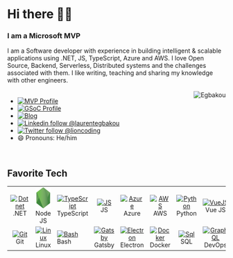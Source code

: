 <h1 align="left" id="suhailkakar-title">Hi there 👋🏽</h1>
<h3 align="left">I am a Microsoft MVP</h3>
I am a Software developer with experience in building intelligent & scalable applications using .NET, JS, TypeScript, Azure and AWS.
I love Open Source, Backend, Serverless, Distributed systems and the challenges associated with them.
I like writing, teaching and sharing my knowledge with other engineers.
<br><br>

<a href="#egbakou-title">
  <img src="https://github-readme-stats.vercel.app/api?username=egbakou&show_icons=true&theme=react&count_private=true&include_all_commits=true" alt="Egbakou" align="right" />
</a>

- [![MVP Profile](https://img.shields.io/badge/MVP-Developer%20Technologies%20🏆-blue?style=flat&logo=microsoft)](https://mvp.microsoft.com/en-us/PublicProfile/5003669) &nbsp;
- [![GSoC Profile](https://img.shields.io/badge/GSoC-Google%20Summer%20Of%20Code%20🏆-blue?style=flat&logo=google)](https://summerofcode.withgoogle.com/archive/2021/projects/6531276810485760) &nbsp;
- [![Blog](https://img.shields.io/badge/Blog-lioncoding.com-brightgreen)](https://lioncoding.com) &nbsp;
- [![Linkedin follow @laurentegbakou](https://img.shields.io/badge/-laurentegbakou-blue?style=flat-square&logo=Linkedin&logoColor=white&link=https://www.linkedin.com/in/laurentegbakou/)](https://www.linkedin.com/in/laurentegbakou/)
- [![Twitter follow @lioncoding](https://img.shields.io/twitter/follow/lioncoding?style=social)](https://twitter.com/lioncoding)
- 😄 Pronouns: He/him

<br>

<h2 align="left" id="egbakou-tech">Favorite Tech</h2>
<table align="center">
  <tr>
    <td align="center" width="96">
      <a href="#egbakou-tech">
        <img src="https://upload.wikimedia.org/wikipedia/commons/a/a3/.NET_Logo.svg" width="48" height="48" alt="Dotnet" />
      </a>
      <br>.NET
    </td>
     <td align="center" width="96">
      <a href="#egbakou-tech">
        <img src="https://raw.githubusercontent.com/github/explore/80688e429a7d4ef2fca1e82350fe8e3517d3494d/topics/nodejs/nodejs.png" width="48" height="48" alt="Node JS" />
      </a>
      <br>Node JS
    </td>
    <td align="center" width="96">
      <a href="#egbakou-tech">
        <img src="https://upload.wikimedia.org/wikipedia/commons/thumb/4/4c/Typescript_logo_2020.svg/1200px-Typescript_logo_2020.svg.png" width="48" height="48" alt="TypeScript" />
      </a>
      <br>TypeScript
    </td>
    <td align="center" width="96">
      <a href="#egbakou-tech">
        <img src="https://upload.wikimedia.org/wikipedia/commons/6/6a/JavaScript-logo.png" width="48" height="48" alt="JS" />
      </a>
      <br>JS
    </td>
    <td align="center" width="96">
      <a href="#egbakou-tech">
        <img src="https://i.ibb.co/jDGr3z0/azure-removebg-preview.png" width="48" height="48" alt="Azure" />
      </a>
      <br>Azure
    </td>
    <td align="center" width="96"> 
      <a href="#egbakou-tech" >
        <img src="https://upload.wikimedia.org/wikipedia/commons/thumb/9/93/Amazon_Web_Services_Logo.svg/512px-Amazon_Web_Services_Logo.svg.png" width="48" height="48" alt="AWS" />
      </a>
      <br>AWS
    </td>
    <td align="center" width="96">
      <a href="#egbakou-tech">
        <img src="https://upload.wikimedia.org/wikipedia/commons/thumb/c/c3/Python-logo-notext.svg/1200px-Python-logo-notext.svg.png" width="48" height="48" alt="Python" />
      </a>
      <br>Python
    </td>
    <td align="center" width="96">
      <a href="#egbakou-tech">
        <img src="https://upload.wikimedia.org/wikipedia/commons/thumb/9/95/Vue.js_Logo_2.svg/512px-Vue.js_Logo_2.svg.png" width="48" height="48" alt="VueJS" />
      </a>
      <br>Vue JS
    </td>
    <td align="center" width="96">
      <a href="#egbakou-tech">
        <img src="https://seeklogo.com/images/A/angular-logo-B76B1CDE98-seeklogo.com.png" width="48" height="48" alt="Angular" />
      </a>
      <br>Angular
    </td>
  </tr>
  
  <tr>
   <td align="center" width="96">
      <a href="#egbakou-tech" >
        <img src="https://upload.wikimedia.org/wikipedia/commons/thumb/3/3f/Git_icon.svg/1200px-Git_icon.svg.png" width="48" height="48" alt="Git" />
      </a>
      <br>Git
    </td>
    <td align="center" width="96">
      <a href="#egbakou-tech" >
        <img src="https://camo.githubusercontent.com/d7574156c7a1844d3c2907bae0e76254cca759290c08e08a6ef2bd7543c8c0ca/68747470733a2f2f692e6962622e636f2f737331374b47302f63376238313133323437666563643833626439623565643562643366333464352d72656d6f766562672d707265766965772e706e67" width="48" height="48" alt="Linux" />
      </a>
      <br>Linux
    </td>
     <td align="egbakou" width="96">
      <a href="#suhailkakar-tech">
        <img src="https://bashlogo.com/img/symbol/png/full_colored_dark.png" width="48" height="48" alt="Bash" />
      </a>
      <br>Bash
    </td>
    <td align="center"  width="96">
      <a href="#egbakou-tech">
        <img src="https://static.cdnlogo.com/logos/g/42/gatsby.svg" width="48" height="48" alt="Gatsby" />
      </a>
      <br>Gatsby
    </td>
    <td align="center"  width="96">
      <a href="#egbakou-tech">
        <img src="https://upload.wikimedia.org/wikipedia/commons/thumb/9/91/Electron_Software_Framework_Logo.svg/1024px-Electron_Software_Framework_Logo.svg.png" width="48" height="48" alt="Electron" />
      </a>
      <br>Electron
    </td>
    <td align="center" width="96">
      <a href="#egbakou-tech">
        <img src="https://www.docker.com/sites/default/files/d8/2019-07/Moby-logo.png" width="48" height="48" alt="Docker" />
      </a>
      <br>Docker
    </td>
    <td align="center"  width="96">
      <a href="#egbakou-tech">
        <img src="https://img2.freepng.fr/20180802/vty/kisspng-clip-art-microsoft-azure-sql-database-microsoft-sq-skills-5b63119fd6c064.4634905815332192318796.jpg" width="50" height="48" alt="Sql" />
      </a>
      <br>SQL
    </td>
    <td align="center" width="96">
      <a href="#egbakou-tech" >
        <img src="https://upload.wikimedia.org/wikipedia/commons/0/05/Devops-toolchain.svg" width="48" height="48" alt="GraphQL" />
      </a>
      <br>DevOps
    </td>
    <td align="center" width="96">
      <a href="#egbakou-tech" >
        <img src="https://seeklogo.com/images/F/fastapi-logo-541BAA112F-seeklogo.com.png" width="48" height="48" alt="FastApi" />
      </a>
      <br>FastApi
    </td>
  </tr>
    
</table>
